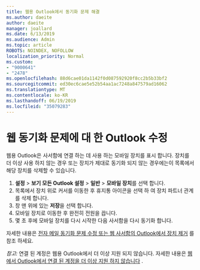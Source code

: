 ```yaml
---
title: 웹용 Outlook에서 동기화 문제 해결
ms.author: daeite
author: daeite
manager: joallard
ms.date: 6/13/2019
ms.audience: Admin
ms.topic: article
ROBOTS: NOINDEX, NOFOLLOW
localization_priority: Normal
ms.custom:
- "9000641"
- "2478"
ms.openlocfilehash: 88d6cae01da1142f0d087592920f8cc2b5b33bf2
ms.sourcegitcommit: ed30ec6cae5e52b54aa1ac7248a847579ad16062
ms.translationtype: MT
ms.contentlocale: ko-KR
ms.lasthandoff: 06/19/2019
ms.locfileid: "35079283"
---
```

# <a name="fix-outlook-on-the-web-sync-issues"></a>웹 동기화 문제에 대 한 Outlook 수정

웹용 Outlook은 사서함에 연결 하는 데 사용 하는 모바일 장치를 표시 합니다. 장치를 더 이상 사용 하지 않는 경우 또는 장치가 제대로 동기화 되지 않는 경우에는이 목록에서 해당 장치를 삭제할 수 있습니다.

1. **설정** > **보기 모든 Outlook 설정** > **일반** > **모바일 장치**를 선택 합니다.
1. 목록에서 장치 위로 커서를 이동한 후 휴지통 아이콘을 선택 하 여 장치 파트너 관계를 삭제 합니다.
1. 창 맨 위에 있는 **저장**을 선택 합니다.
1. 모바일 장치로 이동한 후 완전히 전원을 끕니다.
1. 몇 초 후에 모바일 장치를 다시 시작한 다음 사서함을 다시 동기화 합니다.

자세한 내용은 [전자 메일 동기화 문제 수정 또는 웹 사서함의 Outlook에서 장치 제거](https://support.office.com/article/775ed31c-05bd-4ee4-b1b3-33fad7b5b992) 를 참조 하세요.

*참고:* 연결 된 계정은 웹용 Outlook에서 더 이상 지원 되지 않습니다. 자세한 내용은 [웹에서 Outlook에서 연결 된 계정을 더 이상 지원 하지 않습니다](https://support.office.com/article/5cc526bf-e928-4a99-8b9f-5e089df7d887) .